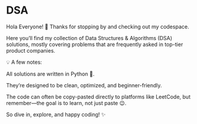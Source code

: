 # DSA

Hola Everyone! 👋
Thanks for stopping by and checking out my codespace.

Here you’ll find my collection of Data Structures & Algorithms (DSA) solutions, mostly covering problems that are frequently asked in top-tier product companies.

💡 A few notes:

All solutions are written in Python 🐍.

They’re designed to be clean, optimized, and beginner-friendly.

The code can often be copy-pasted directly to platforms like LeetCode, but remember—the goal is to learn, not just paste 😉.

So dive in, explore, and happy coding! ✨